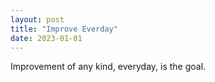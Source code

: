 ```yaml
---
layout: post
title: "Improve Everday"
date: 2023-01-01
---
```


Improvement of any kind, everyday, is the goal. 
